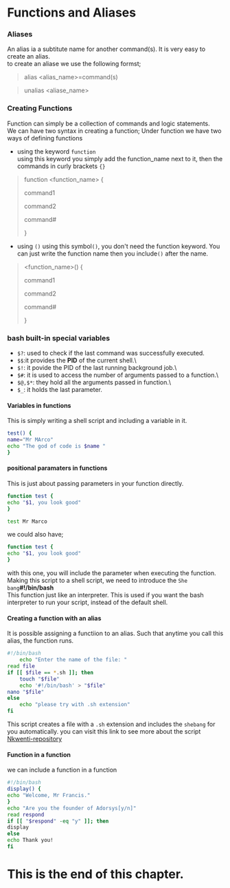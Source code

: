 # Functions and Aliases
### Aliases
An alias ia a subtitute name for another command(s). It is very easy to create an alias.\
to create an aliase we use the following formst;
> alias <alias_name>=command(s)

> unalias <aliase_name>

 ### Creating Functions
 Function can simply be a collection of commands and logic statements.\
 We can have two syntax in creating a function;
Under function we have two ways of defining functions
- using the keyword `function`\
using this keyword you simply add the function_name next to it, then the commands in curly brackets `{}`

> function <function_name> {
>
> command1
> 
> command2
> 
> command#
> 
> }

- using `()`
using this symbol`()`, you don't need the function keyword. You can just write the function name then you include`()` after the name.

> <function_name>() {
>
> command1
>
> command2
>
> command#
>
> }
### bash built-in special variables
- `$?`: used to check if the last command was successfully executed.
- `$$`:it provides the **PID** of the current shell.\
- `$!`: it povide the PID of the last running background job.\
- `$#`: it is used to access the number of arguments passed to a function.\
- `$@,$*`: they hold all the arguments passed in function.\
- `$_`: it holds the last parameter.

#### Variables in functions
This is simply writing a shell script and including a variable in it.
```bash
test() {
name="Mr MArco"
echo "The god of code is $name "
}
```

#### positional paramaters in functions
This is just about passing parameters in your function directly.
```bash
function test {
echo "$1, you look good"
}

test Mr Marco
```
we could also have;
```bash
function test {
echo "$1, you look good"
}
```
with this one, you will include the parameter when executing the function.\
Making this script to a shell script, we need to introduce the `She
bang`**#!/bin/bash**\
This function just like an interpreter. This is used if you want the bash interpreter to run your script, instead of the default shell.
#### Creating a function with an alias
It is possible assigning a functiion to an alias. Such that anytime you call this alias, the function runs.
```bash
#!/bin/bash
    echo "Enter the name of the file: "
read file
if [[ $file == *.sh ]]; then
    touch "$file"
    echo '#!/bin/bash' > "$file"
nano "$file"
else
    echo "please try with .sh extension"
fi
```
This script creates a file with a `.sh` extension and includes the `shebang` for you automatically.
you can visit this link to see more about the script [Nkwenti-repository](https://github.com/Nkwenti-Severian-Ndongtsop/automative-script-to-create-a-file)

#### Function in a function
we can include a function in a function
```bash
#!/bin/bash
display() {
echo "Welcome, Mr Francis."
}
echo "Are you the founder of Adorsys[y/n]"
read respond
if [[ "$respond" -eq "y" ]]; then
display
else
echo Thank you!
fi
```
# This is the end of this chapter.

